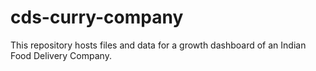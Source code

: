 # cds-curry-company
This repository hosts files and data for a growth dashboard of an Indian Food Delivery Company.
